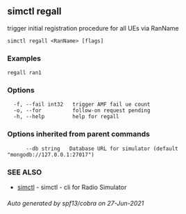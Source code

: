 ## simctl regall

trigger initial registration procedure for all UEs via RanName

```
simctl regall <RanName> [flags]
```

### Examples

```
regall ran1
```

### Options

```
  -f, --fail int32   trigger AMF fail ue count
  -o, --for          follow-on request pending
  -h, --help         help for regall
```

### Options inherited from parent commands

```
      --db string   Database URL for simulator (default "mongodb://127.0.0.1:27017")
```

### SEE ALSO

* [simctl](simctl.md)	 - simctl - cli for Radio Simulator

###### Auto generated by spf13/cobra on 27-Jun-2021
